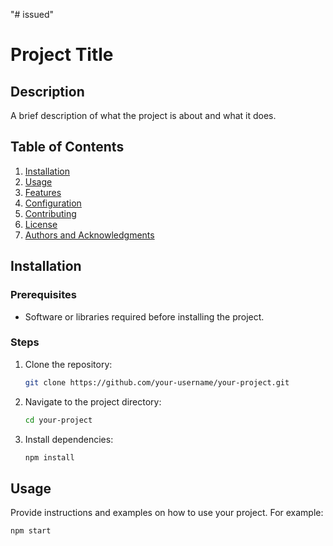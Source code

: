 "# issued" 

# Project Title

## Description
A brief description of what the project is about and what it does.

## Table of Contents
1. [Installation](#installation)
2. [Usage](#usage)
3. [Features](#features)
4. [Configuration](#configuration)
5. [Contributing](#contributing)
6. [License](#license)
7. [Authors and Acknowledgments](#authors-and-acknowledgments)

## Installation
### Prerequisites
- Software or libraries required before installing the project.

### Steps
1. Clone the repository:
    ```bash
    git clone https://github.com/your-username/your-project.git
    ```
2. Navigate to the project directory:
    ```bash
    cd your-project
    ```
3. Install dependencies:
    ```bash
    npm install
    ```

## Usage
Provide instructions and examples on how to use your project. For example:
```bash
npm start

